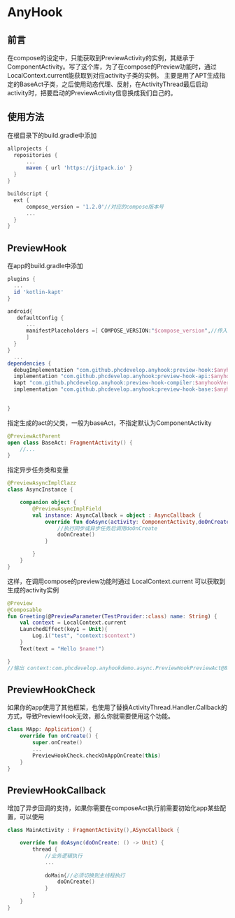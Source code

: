 # AnyHook

## 前言

在compose的设定中，只能获取到PreviewActivity的实例，其继承于ComponentActivity。写了这个库，为了在compose的Preview功能时，通过LocalContext.current能获取到对应activity子类的实例。
主要是用了APT生成指定的BaseAct子类，之后使用动态代理、反射，在ActivityThread最后启动activity时，把要启动的PreviewActivity信息换成我们自己的。

## 使用方法

在根目录下的build.gradle中添加

  ```gradle
  allprojects {
    repositories {
        ...
        maven { url 'https://jitpack.io' }
    }
  }
  
  buildscript {
    ext {
        compose_version = '1.2.0'//对应的compose版本号
        ...
    }
}
  ```

## PreviewHook

在app的build.gradle中添加

  ```gradle
  plugins {
    ...
    id 'kotlin-kapt'
  }

  android{
     defaultConfig {
        ...
        manifestPlaceholders =[ COMPOSE_VERSION:"$compose_version",//传入compose版本号
        ]
    }
  }
    ...
  dependencies {
    debugImplementation "com.github.phcdevelop.anyhook:preview-hook:$anyhookVersion"//hook库
    implementation "com.github.phcdevelop.anyhook:preview-hook-api:$anyhookVersion"//api库
    kapt "com.github.phcdevelop.anyhook:preview-hook-compiler:$anyhookVersion"//APT库
    implementation "com.github.phcdevelop.anyhook:preview-hook-base:$anyhookVersion"//基础库
    

  }
  ```

指定生成的act的父类，一般为baseAct，不指定默认为ComponentActivity

```kotlin
@PreviewActParent
open class BaseAct: FragmentActivity() {
    //...
}
```

指定异步任务类和变量

```kotlin
@PreviewAsyncImplClazz
class AsyncInstance {

    companion object {
        @PreviewAsyncImplField
        val instance: AsyncCallback = object : AsyncCallback {
            override fun doAsync(activity: ComponentActivity,doOnCreate: () -> Unit) {
                //执行同步或异步任务后调用doOnCreate
                doOnCreate()
            }

        }
    }
}
```

这样，在调用compose的preview功能时通过 LocalContext.current 可以获取到生成的activity实例

```kotlin
@Preview
@Composable
fun Greeting(@PreviewParameter(TestProvider::class) name: String) {
    val context = LocalContext.current
    LaunchedEffect(key1 = Unit){
        Log.i("test", "context:$context")
    }
    Text(text = "Hello $name!")

}
//输出 context:com.phcdevelop.anyhookdemo.async.PreviewHookPreviewAct@8576370
```



## PreviewHookCheck

如果你的app使用了其他框架，也使用了替换ActivityThread.Handler.Callback的方式，导致PreviewHook无效，那么你就需要使用这个功能。

```kotlin
class MApp: Application() {
    override fun onCreate() {
        super.onCreate()
        ...
        PreviewHookCheck.checkOnAppOnCreate(this)
    }
}
```

## PreviewHookCallback

增加了异步回调的支持，如果你需要在composeAct执行前需要初始化app某些配置，可以使用

```kotlin
class MainActivity : FragmentActivity(),ASyncCallback {

    override fun doAsync(doOnCreate: () -> Unit) {
        thread {
            //业务逻辑执行
            ...
            
            doMain{//必须切换到主线程执行
                doOnCreate()
            }
        }
    }
}
```